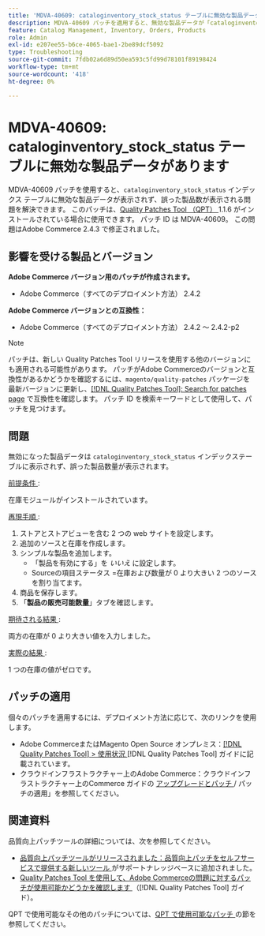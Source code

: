 ```yaml
---
title: 'MDVA-40609: cataloginventory_stock_status テーブルに無効な製品データがあります'
description: MDVA-40609 パッチを適用すると、無効な製品データが「cataloginventory_stock_status」インデックス テーブルに表示されず、誤った製品数が表示される問題が解決されます。 このパッチは、[Quality Patches Tool （QPT） ] （https://experienceleague.adobe.com/en/docs/commerce-operations/tools/quality-patches-tool/quality-patches-tool-to-self-serve-quality-patches） 1.1.6 がインストールされている場合に利用できます。 パッチ ID は MDVA-40609。 この問題はAdobe Commerce 2.4.3 で修正されました。
feature: Catalog Management, Inventory, Orders, Products
role: Admin
exl-id: e207ee55-b6ce-4065-bae1-2be89dcf5092
type: Troubleshooting
source-git-commit: 7fdb02a6d89d50ea593c5fd99d78101f89198424
workflow-type: tm+mt
source-wordcount: '418'
ht-degree: 0%

---
```


# MDVA-40609: cataloginventory_stock_status テーブルに無効な製品データがあります

MDVA-40609 パッチを使用すると、`cataloginventory_stock_status` インデックス テーブルに無効な製品データが表示されず、誤った製品数が表示される問題を解決できます。 このパッチは、[Quality Patches Tool （QPT） ](https://experienceleague.adobe.com/en/docs/commerce-operations/tools/quality-patches-tool/quality-patches-tool-to-self-serve-quality-patches)1.1.6 がインストールされている場合に使用できます。 パッチ ID は MDVA-40609。 この問題はAdobe Commerce 2.4.3 で修正されました。

## 影響を受ける製品とバージョン

**Adobe Commerce バージョン用のパッチが作成されます。**

* Adobe Commerce（すべてのデプロイメント方法） 2.4.2

**Adobe Commerce バージョンとの互換性：**

* Adobe Commerce（すべてのデプロイメント方法） 2.4.2 ～ 2.4.2-p2

>[!NOTE]
>
>パッチは、新しい Quality Patches Tool リリースを使用する他のバージョンにも適用される可能性があります。 パッチがAdobe Commerceのバージョンと互換性があるかどうかを確認するには、`magento/quality-patches` パッケージを最新バージョンに更新し、[[!DNL Quality Patches Tool]: Search for patches page](https://experienceleague.adobe.com/en/docs/commerce-operations/tools/quality-patches-tool/quality-patches-tool-to-self-serve-quality-patches) で互換性を確認します。 パッチ ID を検索キーワードとして使用して、パッチを見つけます。

## 問題

無効になった製品データは `cataloginventory_stock_status` インデックステーブルに表示されず、誤った製品数量が表示されます。

<u> 前提条件 </u>:

在庫モジュールがインストールされています。

<u> 再現手順 </u>:

1. ストアとストアビューを含む 2 つの web サイトを設定します。
1. 追加のソースと在庫を作成します。
1. シンプルな製品を追加します。
   * 「製品を有効にする」を *いいえ* に設定します。
   * Sourceの項目ステータス =在庫および数量が 0 より大きい 2 つのソースを割り当てます。
1. 商品を保存します。
1. 「**製品の販売可能数量**」タブを確認します。

<u> 期待される結果 </u>:

両方の在庫が 0 より大きい値を入力しました。

<u> 実際の結果 </u>:

1 つの在庫の値がゼロです。

## パッチの適用

個々のパッチを適用するには、デプロイメント方法に応じて、次のリンクを使用します。

* Adobe CommerceまたはMagento Open Source オンプレミス：[[!DNL Quality Patches Tool] > 使用状況 ](/help/tools/quality-patches-tool/usage.md) [!DNL Quality Patches Tool] ガイドに記載されています。
* クラウドインフラストラクチャー上のAdobe Commerce：クラウドインフラストラクチャー上のCommerce ガイドの [ アップグレードとパッチ ](https://experienceleague.adobe.com/docs/commerce-cloud-service/user-guide/develop/upgrade/apply-patches.html)/ パッチの適用」を参照してください。

## 関連資料

品質向上パッチツールの詳細については、次を参照してください。

* [ 品質向上パッチツールがリリースされました：品質向上パッチをセルフサービスで提供する新しいツール ](https://experienceleague.adobe.com/en/docs/commerce-operations/tools/quality-patches-tool/quality-patches-tool-to-self-serve-quality-patches) がサポートナレッジベースに追加されました。
* [Quality Patches Tool を使用して、Adobe Commerceの問題に対するパッチが使用可能かどうかを確認します ](/help/tools/quality-patches-tool/patches-available-in-qpt/check-patch-for-magento-issue-with-magento-quality-patches.md) （[!DNL Quality Patches Tool] ガイド）。

QPT で使用可能なその他のパッチについては、[QPT で使用可能なパッチ ](https://support.magento.com/hc/en-us/sections/360010506631-Patches-available-in-MQP-tool-) の節を参照してください。
